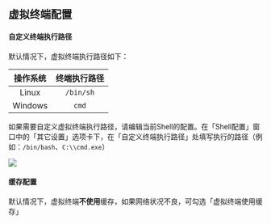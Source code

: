 虚拟终端配置
---

#### 自定义终端执行路径

默认情况下，虚拟终端执行路径如下：

操作系统 | 终端执行路径
:-:|:-:
Linux | `/bin/sh`
Windows | `cmd`

如果需要自定义虚拟终端执行路径，请编辑当前Shell的配置。在「Shell配置」窗口中的「其它设置」选项卡下，在「自定义终端执行路径」处填写执行的路径（例如：`/bin/bash`、`C:\\cmd.exe`）

![][img_main_page_1]

#### 缓存配置

默认情况下，虚拟终端**不使用**缓存，如果网络状况不良，可勾选「虚拟终端使用缓存」

[img_main_page_1]: http://as.xuanbo.cc/doc/terminal/terminal_config_1.png
